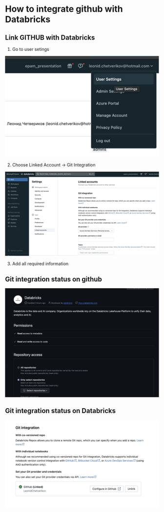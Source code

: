 # How to integrate github with Databricks


## Link GITHUB with Databricks
1. Go to user setings

![User Setting](../pictures/UserSettings.jpg)

2. Choose Linked Account -> Git Integration
   
![Personal access tokens](../pictures/GitIntegration.jpg)

3. Add all required information

## Git integration status on github
![Git integration status](../pictures/Integrationonly1repo.jpg)


## Git integration status on Databricks
![Git integration status](../pictures/DatabriksGitIntegration.jpg)

